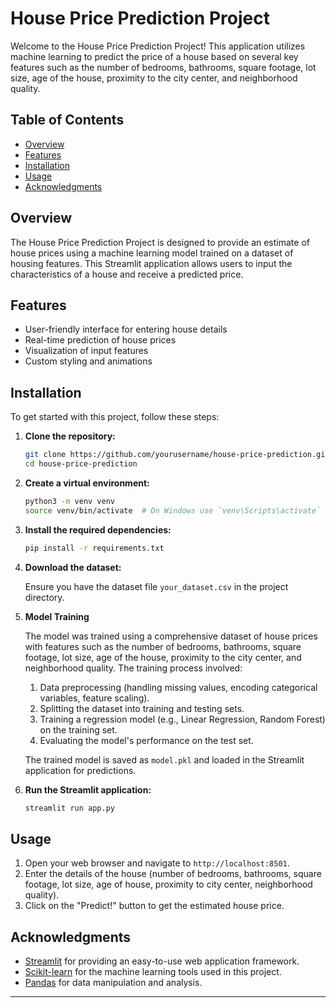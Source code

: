 # House Price Prediction Project

Welcome to the House Price Prediction Project! This application utilizes machine learning to predict the price of a house based on several key features such as the number of bedrooms, bathrooms, square footage, lot size, age of the house, proximity to the city center, and neighborhood quality.

## Table of Contents

- [Overview](#overview)
- [Features](#features)
- [Installation](#installation)
- [Usage](#usage)
- [Acknowledgments](#acknowledgments)

## Overview

The House Price Prediction Project is designed to provide an estimate of house prices using a machine learning model trained on a dataset of housing features. This Streamlit application allows users to input the characteristics of a house and receive a predicted price.

## Features

- User-friendly interface for entering house details
- Real-time prediction of house prices
- Visualization of input features
- Custom styling and animations

## Installation

To get started with this project, follow these steps:

1. **Clone the repository:**

    ```sh
    git clone https://github.com/yourusername/house-price-prediction.git
    cd house-price-prediction
    ```

2. **Create a virtual environment:**

    ```sh
    python3 -m venv venv
    source venv/bin/activate  # On Windows use `venv\Scripts\activate`
    ```

3. **Install the required dependencies:**

    ```sh
    pip install -r requirements.txt
    ```

4. **Download the dataset:**

    Ensure you have the dataset file `your_dataset.csv` in the project directory.
5. **Model Training**

    The model was trained using a comprehensive dataset of house prices with features such as the number of bedrooms, bathrooms, square footage, lot size, age of the house, proximity to 
    the city center, and neighborhood quality. The training process involved:

   1. Data preprocessing (handling missing values, encoding categorical variables, feature scaling).
   2. Splitting the dataset into training and testing sets.
   3. Training a regression model (e.g., Linear Regression, Random Forest) on the training set.
   4. Evaluating the model's performance on the test set.

   The trained model is saved as `model.pkl` and loaded in the Streamlit application for predictions.

6. **Run the Streamlit application:**

    ```sh
    streamlit run app.py
    ```

## Usage

1. Open your web browser and navigate to `http://localhost:8501`.
2. Enter the details of the house (number of bedrooms, bathrooms, square footage, lot size, age of house, proximity to city center, neighborhood quality).
3. Click on the "Predict!" button to get the estimated house price.

## Acknowledgments

- [Streamlit](https://streamlit.io/) for providing an easy-to-use web application framework.
- [Scikit-learn](https://scikit-learn.org/) for the machine learning tools used in this project.
- [Pandas](https://pandas.pydata.org/) for data manipulation and analysis.

---
